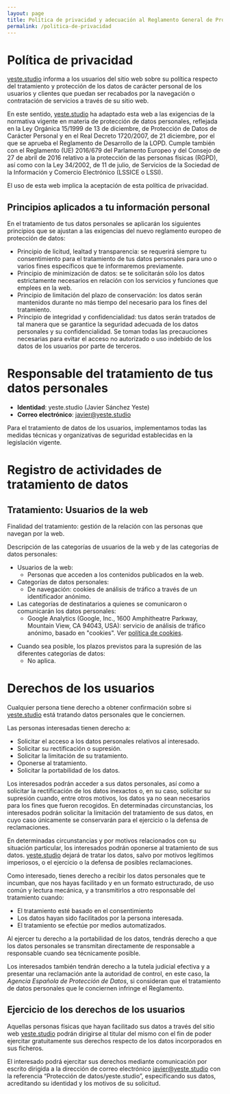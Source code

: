 ```yaml
---
layout: page
title: Política de privacidad y adecuación al Reglamento General de Protección de Datos (RGPD)
permalink: /politica-de-privacidad
---
```

# Política de privacidad

[yeste.studio](https://yeste.studio) informa a los usuarios del sitio web sobre su política respecto del
tratamiento y protección de los datos de carácter personal de los usuarios y clientes que puedan ser 
recabados por la navegación o contratación de servicios a través de su sitio web.

En este sentido, [yeste.studio](https://yeste.studio) ha adaptado esta web a las exigencias de la 
normativa vigente en materia de protección de datos personales, 
reflejada en la Ley Orgánica 15/1999 de 13 de diciembre, de Protección de Datos de Carácter Personal 
y en el Real Decreto 1720/2007, de 21 diciembre, por el que se aprueba el Reglamento de Desarrollo de la LOPD. 
Cumple también con el Reglamento (UE) 2016/679 del Parlamento Europeo y del Consejo de 27 de abril de 2016 relativo
a la protección de las personas físicas (RGPD), así como con la Ley 34/2002, de 11 de julio, 
de Servicios de la Sociedad de la Información y Comercio Electrónico (LSSICE o LSSI).

El uso de esta web implica la aceptación de esta política de privacidad.

## Principios aplicados a tu información personal

En el tratamiento de tus datos personales se aplicarán los siguientes principios que se ajustan a las 
exigencias del nuevo reglamento europeo de protección de datos:

- Principio de licitud, lealtad y transparencia: se requerirá siempre tu consentimiento para el tratamiento de 
tus datos personales para uno o varios fines específicos que te informaremos previamente.
- Principio de minimización de datos: se te solicitarán sólo los datos estrictamente necesarios en relación con los
servicios y funciones que emplees en la web.
- Principio de limitación del plazo de conservación: los datos serán mantenidos durante no más tiempo del 
necesario para los fines del tratamiento.
- Principio de integridad y confidencialidad: tus datos serán tratados de tal manera que se garantice la seguridad 
adecuada de los datos personales y su confidencialidad. Se toman todas las precauciones necesarias para evitar el 
acceso no autorizado o uso indebido de los datos de los usuarios por parte de terceros.

# Responsable del tratamiento de tus datos personales

- **Identidad**: yeste.studio (Javier Sánchez Yeste)
- **Correo electrónico**: javier@yeste.studio 
 
<!---
A efectos de lo previsto en el _Reglamento General de Protección de Datos_ antes citado los datos personales 
que nos envíes a través de los formularios de la web recibirán el tratamiento de datos de _"Usuarios del formulario de contacto de la web”_.
--->

Para el tratamiento de datos de los usuarios, implementamos todas las medidas técnicas y organizativas de 
seguridad establecidas en la legislación vigente.

# Registro de actividades de tratamiento de datos

## Tratamiento: Usuarios de la web

Finalidad del tratamiento: gestión de la relación con las personas que navegan por la web.

Descripción de las categorías de usuarios de la web y de las categorías de datos personales:

- Usuarios de la web:
    - Personas que acceden a los contenidos publicados en la web.
- Categorías de datos personales:
    - De navegación: cookies de análisis de tráfico a través de un identificador anónimo.
- Las categorías de destinatarios a quienes se comunicaron o comunicarán los datos personales:
    - Google Analytics (Google, Inc., 1600 Amphitheatre Parkway, Mountain View, CA 94043, USA): 
    servicio de análisis de tráfico anónimo, basado en "cookies". Ver [política de cookies](/politica-de-cookies).

<!---
    - SW Hosting & C. T., S.L. (C./ Ponent, 13 -15 Pol. Ind. Mas Llado II, 17458 Fornells de la Selva – Girona - Spain): 
    servicio de hosting de la web [artmusic.coach](https://artmusic.coach).
--->
- Cuando sea posible, los plazos previstos para la supresión de las diferentes categorías de datos:
    - No aplica. 

<!---
### Tratamiento: Usuarios del formulario de contacto de la web

Finalidad del tratamiento: gestión de la relación con las personas que envían un mensaje al autor a través del formulario de contacto de la web
a trevés de correo electrónico.

Descripción de las categorías de usuarios del formulario de contacto y de las categorías de datos personales:

- Usuarios del formulario de contacto:
  - Personas que utilizan el formulario de contacto para ponerse en contacto con el autor a través de correo electrónico. 
- Categorías de datos personales:
  - Los necesarios para recibir una respuesta del autor (nombre y email).
  - De identificación: nombre, e-mail.
- Las categorías de destinatarios a quienes se comunicaron o comunicarán los datos personales:
  - SW Hosting & C. T., S.L. (C./ Ponent, 13 -15 Pol. Ind. Mas Llado II, 17458 Fornells de la Selva – Girona - Spain): servicio de hosting de la web [artmusic.coach](https://artmusic.coach).
- Cuando sea posible, los plazos previstos para la supresión de las diferentes categorías de datos:
  - A petición del usuario.
--->
<!---
### Tratamiento: Usuarios suscriptores de la web

Finalidad del tratamiento: gestión de la relación con las personas que se suscriben en la web para recibir por medios 
electrónicos (correo electrónico) noticias, promociones y avisos sobre la actualización de
los contenidos de la web.

Descripción de las categorías de usuarios suscriptores de la web y de las categorías de datos personales:

- Usuarios de la web y suscriptores:
    - Personas que se suscriben en la web para recibir por medios electrónicos (correo electrónico, SMS, Whatsapp, etc)
     noticias, promociones y avisos sobre la actualización de los contenidos de la web.
- Categorías de datos personales:
    - Los necesarios para la notificación de noticias, promociones y avisos.
    - De identificación: nombre y apellidos, teléfono, e-mail.   
- Las categorías de destinatarios a quienes se comunicaron o comunicarán los datos personales:
    - SW Hosting & C. T., S.L. (C./ Ponent, 13 -15 Pol. Ind. Mas Llado II, 17458 Fornells de la Selva – Girona - Spain): servicio de hosting de la web [artmusic.coach](https://artmusic.coach).  
- Cuando sea posible, los plazos previstos para la supresión de las diferentes categorías de datos:
    - A petición del usuario. 
--->
<!---
### Tratamiento: Clientes

Finalidad del tratamiento: gestión de la relación con los clientes.

Descripción de las categorías de clientes y de las categorías de datos personales:

- Clientes: 
    - Personas con las que se mantiene una relación comercial como clientes.
- Categorías de datos personales:
    - Los necesarios para el mantenimiento de la relación comercial. Facturar, enviar publicidad por correo electrónico, servicio postventa y fidelización.
    - De identificación: nombre y apellidos, NIF, dirección postal, teléfonos, e-mail.   
- Las categorías de destinatarios a quienes se comunicaron o comunicarán los datos personales:
    - Administración tributaria.  
- Cuando sea posible, los plazos previstos para la supresión de las diferentes categorías de datos:
    - Los previstos por la legislación fiscal respecto a la prescripción de responsabilidades.
    - A petición del cliente siempre y cuando no haya deudas pendientes ni contratos en curso. 
--->
<!---
### Tratamiento: Clientes potenciales

Finalidad del tratamiento: gestión de la relación con los clientes potenciales.

Descripción de las categorías de clientes potenciales y de las categorías de datos personales:

- Clientes potenciales:
    - Personas con las que se busca mantener una relación comercial como clientes.
- Categorías de datos personales:
    - Los necesarios para la promoción comercial de la empresa.
    - De identificación: nombre y apellidos y dirección postal, teléfonos, e-mail.  
- Las categorías de destinatarios a quienes se comunicaron o comunicarán los datos personales:
    - No se contempla.
- Cuando sea posible, los plazos previstos para la supresión de las diferentes categorías de datos:
    - Un año desde el primer contacto.
--->
<!---
### Tratamiento: Proveedores

Finalidad del tratamiento: gestión de la relación con los proveedores

Descripción de las categorías de proveedores y de las categorías de datos personales:

- Proveedores:
    - Personas con las que se mantiene una relación comercial como proveedores de productos y/o servicios.
- Categorías de datos personales:
    - Los necesarios para el mantenimiento de la relación laboral.
    - De identificación: nombre, NIF, dirección postal, teléfonos, e-mail.
    - Datos bancarios: para la domiciliación de pagos.
- Cuando sea posible, los plazos previstos para la supresión de las diferentes categorías de datos:
    - Los previstos por la legislación fiscal respecto a la prescripción de responsabilidades.
--->
# Derechos de los usuarios

Cualquier persona tiene derecho a obtener confirmación sobre si [yeste.studio](https://yeste.studio)
está tratando datos personales que le conciernen.

Las personas interesadas tienen derecho a:

- Solicitar el acceso a los datos personales relativos al interesado.
- Solicitar su rectificación o supresión.
- Solicitar la limitación de su tratamiento.
- Oponerse al tratamiento.
- Solicitar la portabilidad de los datos.

Los interesados podrán acceder a sus datos personales, así como a solicitar la rectificación de los datos inexactos o, 
en su caso, solicitar su supresión cuando, entre otros motivos, los datos ya no sean necesarios para los fines que 
fueron recogidos. En determinadas circunstancias, los interesados podrán solicitar la limitación del tratamiento 
de sus datos, en cuyo caso únicamente se conservarán para el ejercicio o la defensa de reclamaciones.

En determinadas circunstancias y por motivos relacionados con su situación particular, los interesados podrán 
oponerse al tratamiento de sus datos. [yeste.studio](https://yeste.studio) dejará de 
tratar los datos, salvo por motivos legítimos imperiosos, o el ejercicio o la defensa de posibles reclamaciones. 

Como interesado, tienes derecho a recibir los datos personales que te incumban, que nos hayas facilitado y en un 
formato estructurado, de uso común y lectura mecánica, y a transmitirlos a otro responsable del tratamiento cuando:

- El tratamiento esté basado en el consentimiento
- Los datos hayan sido facilitados por la persona interesada.
- El tratamiento se efectúe por medios automatizados.

Al ejercer tu derecho a la portabilidad de los datos, tendrás derecho a que los datos personales se transmitan 
directamente de responsable a responsable cuando sea técnicamente posible.

Los interesados también tendrán derecho a la tutela judicial efectiva y a presentar una reclamación ante 
la autoridad de control, en este caso, la _Agencia Española de Protección de Datos_, si consideran que el tratamiento 
de datos personales que le conciernen infringe el Reglamento.

## Ejercicio de los derechos de los usuarios
 
Aquellas personas físicas que hayan facilitado sus datos a través del sitio web [yeste.studio](https://yeste.studio) 
podrán dirigirse al titular del mismo con el fin de poder ejercitar gratuitamente sus derechos respecto de los 
datos incorporados en sus ficheros.

El interesado podrá ejercitar sus derechos mediante comunicación por escrito dirigida a la dirección de correo 
electrónico [javier@yeste.studio](mailto:javier@yeste.studio) con la referencia “Protección de datos/yeste.studio”, especificando sus datos, 
acreditando su identidad y los motivos de su solicitud.
